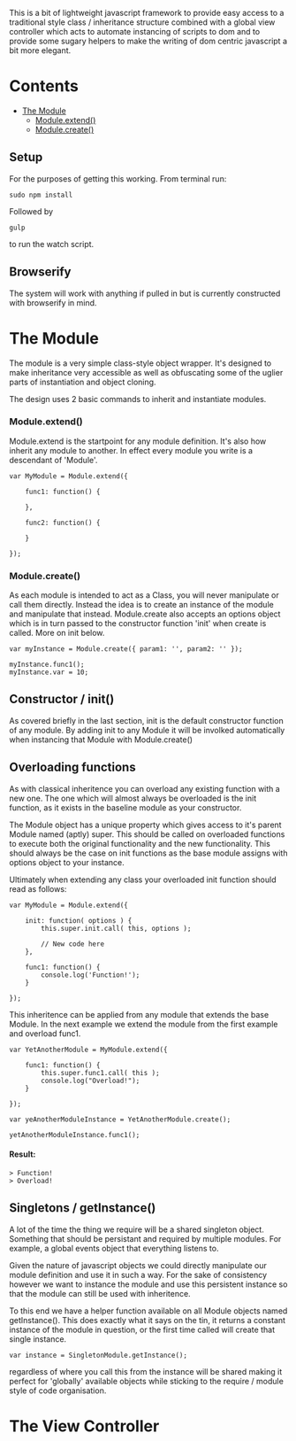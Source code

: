 This is a bit of lightweight javascript framework to provide easy access to a traditional style class / inheritance structure combined with a global view controller which acts to automate instancing of scripts to dom and to provide some sugary helpers to make the writing of dom centric javascript a bit more elegant.

# Contents

- <a href="#the-module">The Module</a>
	- <a href="#module-extend">Module.extend()</a>
	- <a href="#module-create">Module.create()</a>

## Setup

For the purposes of getting this working. From terminal run:

	sudo npm install

Followed by 

	gulp

to run the watch script.

## Browserify

The system will work with anything if pulled in but is currently constructed with browserify in mind. 

# The Module

The module is a very simple class-style object wrapper. It's designed to make inheritance very accessible as well as obfuscating some of the uglier parts of instantiation and object cloning. 

The design uses 2 basic commands to inherit and instantiate modules.

### Module.extend()

Module.extend is the startpoint for any module definition. It's also how inherit any module to another. In effect every module you write is a descendant of 'Module'.

	var MyModule = Module.extend({

		func1: function() {

		},

		func2: function() {

		}

	});

### Module.create()

As each module is intended to act as a Class, you will never manipulate or call them directly. Instead the idea is to create an instance of the module and manipulate that instead. Module.create also accepts an options object which is in turn passed to the constructor function 'init' when create is called. More on init below.


	var myInstance = Module.create({ param1: '', param2: '' });

	myInstance.func1();
	myInstance.var = 10;

## Constructor / init()

As covered briefly in the last section, init is the default constructor function of any module. By adding init to any Module it will be involked automatically when instancing that Module with Module.create()

## Overloading functions

As with classical inheritence you can overload any existing function with a new one. The one which will almost always be overloaded is the init function, as it exists in the baseline module as your constructor.

The Module object has a unique property which gives access to it's parent Module named (aptly) super. This should be called on overloaded functions to execute both the original functionality and the new functionality. This should always be the case on init functions as the base module assigns with options object to your instance.

Ultimately when extending any class your overloaded init function should read as follows:

	var MyModule = Module.extend({

		init: function( options ) {
			this.super.init.call( this, options );

			// New code here
		},

		func1: function() {
			console.log('Function!');
		}
	
	});


This inheritence can be applied from any module that extends the base Module. In the next example we extend the module from the first example and overload func1.

	var YetAnotherModule = MyModule.extend({

		func1: function() {
			this.super.func1.call( this );
			console.log("Overload!");
		}

	});

	var yeAnotherModuleInstance = YetAnotherModule.create();

	yetAnotherModuleInstance.func1();

#### Result:

	> Function!
	> Overload!

## Singletons / getInstance()

A lot of the time the thing we require will be a shared singleton object. Something that should be persistant and required by multiple modules. For example, a global events object that everything listens to.

Given the nature of javascript objects we could directly manipulate our module definition and use it in such a way. For the sake of consistency however we want to instance the module and use this persistent instance so that the module can still be used with inheritence.

To this end we have a helper function available on all Module objects named getInstance(). This does exactly what it says on the tin, it returns a constant instance of the module in question, or the first time called will create that single instance.

	var instance = SingletonModule.getInstance();

regardless of where you call this from the instance will be shared making it perfect for 'globally' available objects while sticking to the require / module style of code organisation.

# The View Controller

